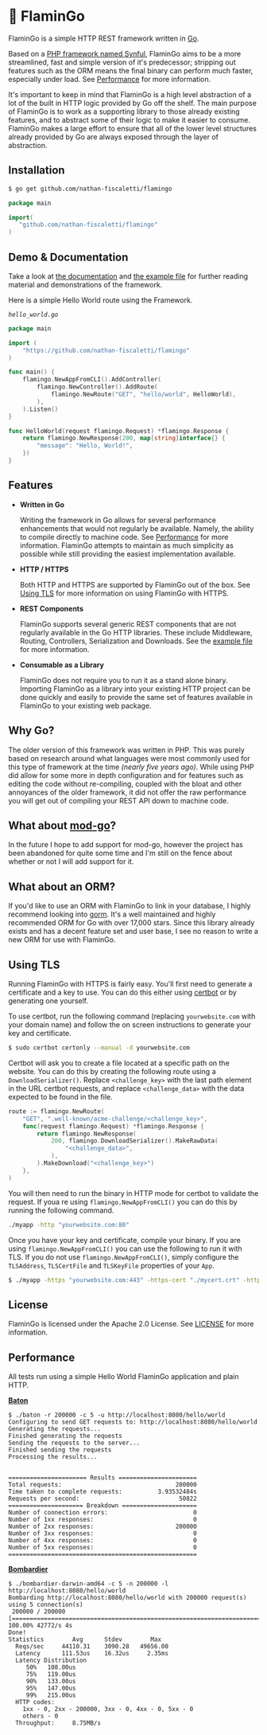 # 🦩  FlaminGo

FlaminGo is a simple HTTP REST framework written in [Go](https://golang.org).

Based on a [PHP framework named Synful](https://github.com/nathan-fiscaletti/synful), FlaminGo aims to be a more streamlined, fast and simple version of it's predecessor; stripping out features such as the ORM means the final binary can perform much faster, especially under load. See [Performance](#performance) for more information.

It's important to keep in mind that FlaminGo is a high level abstraction of a lot of the built in HTTP logic provided by Go off the shelf. The main purpose of FlaminGo is to work as a supporting library to those already existing features, and to abstract some of their logic to make it easier to consume. FlaminGo makes a large effort to ensure that all of the lower level structures already provided by Go are always exposed through the layer of abstraction.

## Installation

```sh
$ go get github.com/nathan-fiscaletti/flamingo
```

```go
package main

import(
   "github.com/nathan-fiscaletti/flamingo"
)
```

## Demo & Documentation

Take a look at [the documentation](https://godoc.org/github.com/nathan-fiscaletti/flamingo/) and [the example file](./example/main.go) for further reading material and demonstrations of the framework.

Here is a simple Hello World route using the Framework.

_`hello_world.go`_
```go
package main

import (
    "https://github.com/nathan-fiscaletti/flamingo"
)

func main() {
    flamingo.NewAppFromCLI().AddController(
        flamingo.NewController().AddRoute(
            flamingo.NewRoute("GET", "hello/world", HelloWorld),
        ),
    ).Listen()
}

func HelloWorld(request flamingo.Request) *flamingo.Response {
    return flamingo.NewResponse(200, map[string]interface{} {
        "message": "Hello, World!",
    })
}
```

## Features

- **Written in Go**

  Writing the framework in Go allows for several performance enhancements that would not regularly be available. Namely, the ability to compile directly to machine code. See [Performance](#performance) for more information. FlaminGo attempts to maintain as much simplicity as possible while still providing the easiest implementation available.

- **HTTP / HTTPS**

   Both HTTP and HTTPS are supported by FlaminGo out of the box. See [Using TLS](#using-tls) for more information on using FlaminGo with HTTPS.

- **REST Components**

   FlaminGo supports several generic REST components that are not regularly available in the Go HTTP libraries. These include Middleware, Routing, Controllers, Serialization and Downloads. See the [example file](./example/main.go) for more information.
   
- **Consumable as a Library**

   FlaminGo does not require you to run it as a stand alone binary. Importing FlaminGo as a library into your existing HTTP project can be done quickly and easily to provide the same set of features available in FlaminGo to your existing web package.

## Why Go?

The older version of this framework was written in PHP. This was purely based on research around what languages were most commonly used for this type of framework at the time _(nearly five years ago)_. While using PHP did allow for some more in depth configuration and for features such as editing the code without re-compiling, coupled with the bloat and other annoyances of the older framework, it did not offer the raw performance you will get out of compiling your REST API down to machine code.

## What about [mod-go](https://github.com/idaunis/mod_go)?

In the future I hope to add support for mod-go, however the project has been abandoned for quite some time and I'm still on the fence about whether or not I will add support for it.

## What about an ORM?

If you'd like to use an ORM with FlaminGo to link in your database, I highly recommend looking into [gorm](https://github.com/jinzhu/gorm). It's a well maintained and highly recommended ORM for Go with over 17,000 stars. Since this library already exists and has a decent feature set and user base, I see no reason to write a new ORM for use with FlaminGo.

## Using TLS

Running FlaminGo with HTTPS is fairly easy. You'll first need to generate a certificate and a key to use. You can do this either using [certbot](https://certbot.eff.org/) or by generating one yourself.

To use certbot, run the following command (replacing `yourwebsite.com` with your domain name) and follow the on screen instructions to generate your key and certificate.

```sh
$ sudo certbot certonly --manual -d yourwebsite.com
```

Certbot will ask you to create a file located at a specific path on the website. You can do this by creating the following route using a `DownloadSerializer()`. Replace `<challenge_key>` with the last path element in the URL certbot requests, and replace `<challenge_data>` with the data expected to be found in the file.

```go
route := flamingo.NewRoute(
    "GET", ".well-known/acme-challenge/<challenge_key>",
    func(request flamingo.Request) *flamingo.Response {
        return flamingo.NewResponse(
            200, flamingo.DownloadSerializer().MakeRawData(
                "<challenge_data>",
            ),
        ).MakeDownload("<challenge_key>")
    },
)
```

You will then need to run the binary in HTTP mode for certbot to validate the request. If youa re using `flamingo.NewAppFromCLI()` you can do this by running the following command.

```sh
./myapp -http "yourwebsite.com:80"
```

Once you have your key and certificate, compile your binary. If you are using `flamingo.NewAppFromCLI()` you can use the following to run it with TLS. If you do not use `flamingo.NewAppFromCLI()`, simply configure the `TLSAddress`, `TLSCertFile` and `TLSKeyFile` properties of your `App`.

```sh
$ ./myapp -https "yourwebsite.com:443" -https-cert "./mycert.crt" -https-key "./mykey.key"
```

## License

FlaminGo is licensed under the Apache 2.0 License. See [LICENSE](./LICENSE) for more information.

## Performance

All tests run using a simple Hello World FlaminGo application and plain HTTP.

[**Baton**](https://github.com/americanexpress/baton)

```
$ ./baton -r 200000 -c 5 -u http://localhost:8080/hello/world
Configuring to send GET requests to: http://localhost:8080/hello/world
Generating the requests...
Finished generating the requests
Sending the requests to the server...
Finished sending the requests
Processing the results...


====================== Results ======================
Total requests:                                200000
Time taken to complete requests:          3.93532484s
Requests per second:                            50822
===================== Breakdown =====================
Number of connection errors:                        0
Number of 1xx responses:                            0
Number of 2xx responses:                       200000
Number of 3xx responses:                            0
Number of 4xx responses:                            0
Number of 5xx responses:                            0
=====================================================
```

[**Bombardier**](https://github.com/codesenberg/bombardier)

```
$ ./bombardier-darwin-amd64 -c 5 -n 200000 -l http://localhost:8080/hello/world
Bombarding http://localhost:8080/hello/world with 200000 request(s) using 5 connection(s)
 200000 / 200000 [==============================================================================================================================================================] 100.00% 42772/s 4s
Done!
Statistics        Avg      Stdev        Max
  Reqs/sec     44110.31    3090.28   49656.00
  Latency      111.53us    16.32us     2.35ms
  Latency Distribution
     50%   108.00us
     75%   119.00us
     90%   133.00us
     95%   147.00us
     99%   215.00us
  HTTP codes:
    1xx - 0, 2xx - 200000, 3xx - 0, 4xx - 0, 5xx - 0
    others - 0
  Throughput:     8.75MB/s
```
